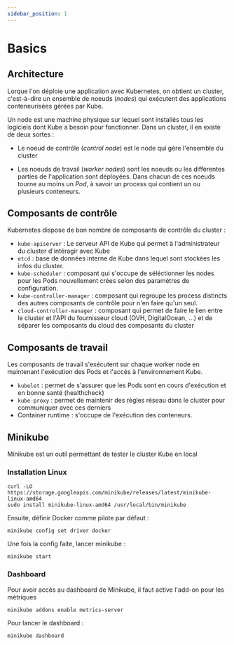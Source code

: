 ```yaml
---
sidebar_position: 1
---
```


# Basics

## Architecture

Lorque l'on déploie une application avec Kubernetes, on obtient un cluster, c'est-à-dire un ensemble de noeuds (_nodes_) qui exécutent des 
applications conteneurisées gérées par Kube.

Un node est une machine physique sur lequel sont installés tous les logiciels dont Kube a besoin pour fonctionner. Dans un cluster, il en existe de
deux sortes : 

- Le noeud de contrôle (_control node_) est le node qui gère l'ensemble du cluster 

- Les noeuds de travail (_worker nodes_) sont les noeuds ou les différentes parties de l'application sont déployées. Dans chacun de ces noeuds tourne
au moins un *_Pod_*, à savoir un process qui contient un ou plusieurs conteneurs.

## Composants de contrôle

Kubernetes dispose de bon nombre de composants de contrôle du cluster : 

- `kube-apiserver` : Le serveur API de Kube qui permet à l'administrateur du cluster d'intéragir avec Kube
- `etcd` : base de données interne de Kube dans lequel sont stockées les infos du cluster.
- `kube-scheduler` : composant qui s'occupe de séléctionner les nodes pour les Pods nouvellement crées selon des paramètres de configuration.
- `kube-controller-manager` : composant qui regroupe les process distincts des autres composants de contrôle pour n'en faire qu'un seul.
- `cloud-controller-manager` : composant qui permet de faire le lien entre le cluster et l'API du fournisseur cloud (OVH, DigitalOcean, ...) et de séparer les composants du cloud des composants du cluster

## Composants de travail

Les composants de travail s'exécutent sur chaque worker node en maintenant l'exécution des Pods et l'accès à l'environnement Kube.

- `kubelet` : permet de s'assurer que les Pods sont en cours d'exécution et en bonne santé (healthcheck)
- `kube-proxy` : permet de maintenir des règles réseau dans le cluster pour communiquer avec ces derniers
- Container runtime : s'occupe de l'exécution des conteneurs.

## Minikube

Minikube est un outil permettant de tester le cluster Kube en local

### Installation Linux

```shell
curl -LO https://storage.googleapis.com/minikube/releases/latest/minikube-linux-amd64
sudo install minikube-linux-amd64 /usr/local/bin/minikube
```

Ensuite, définir Docker comme pilote par défaut : 

```shell
minikube config set driver docker
```

Une fois la config faite, lancer minikube : 

```shell
minikube start
```

### Dashboard

Pour avoir accès au dashboard de Minikube, il faut active l'add-on pour les métriques

```shell
minikube addons enable metrics-server
```

Pour lancer le dashboard : 

```shell
minikube dashboard
```